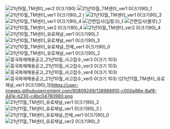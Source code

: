 ![21년9월_TM센터_ver2 0(크기90)](https://user-images.githubusercontent.com/90809249/135026655-7158add5-4e8f-4f97-8cd1-73a6519a907b.png)
![21년10월_TM센터_ver1 0(크기90)_1](https://user-images.githubusercontent.com/90809249/135031005-e4f5bd26-9b9f-48a3-ba72-ecc939f273e7.png)
![21년10월_TM센터_ver1 0(크기90)_2](https://user-images.githubusercontent.com/90809249/135031045-e0ae6da7-bbc8-4034-ad5e-a8c168453b20.png)
)
![21년10월_TM센터_ver1 0(크기90)_3](https://user-images.githubusercontent.com/90809249/135031059-727a7043-4d81-481f-94dd-0c8099c61a91.png)
![21년10월_TM센터_ver1 0(크기90)_4](https://user-images.githubusercontent.com/90809249/135031066-a832c0c6-1d0c-42e9-88ce-adc241e5a978.png)
![간편입사(딥핑크)_1](https://user-images.githubusercontent.com/90809249/135040120-c26a3307-8e53-49a8-82a7-325d17d4c915.gif)
![간편입사(블루)_1](https://user-images.githubusercontent.com/90809249/135040125-74b96173-4be0-4be8-95bb-dde290320c51.gif)
![21년10월_TM센터_ver2 0(크기90)_4](https://user-images.githubusercontent.com/90809249/135042206-6ad6f994-a19f-4e89-a004-0c9f20746721.png)
![21년10월_TM센터_ver2 0(크기90)_4](https://user-images.githubusercontent.com/90809249/135235805-8e261968-a79f-4f81-a135-88b2bf5ba06b.png)
![21년10월_TM센터_유료채널_ver1 0(크기90)_1](https://user-images.githubusercontent.com/90809249/135235812-d8e8761c-9634-4d2f-8064-b0e84fe03b05.png)
![21년10월_TM센터_유료채널_ver1 0(크기90)_3](https://user-images.githubusercontent.com/90809249/135235819-9cc7c910-f0fa-4ae1-8901-a3abd43cdcbd.png)
![21년10월_TM센터_유료채널_전체_ver1 0(크기90)_0](https://user-images.githubusercontent.com/90809249/135235820-0fbbc14d-3b21-4485-93da-e0b4f707dae6.png)
![21년10월_TM센터_유료채널_ver1 0(크기90)_2](https://user-images.githubusercontent.com/90809249/135366710-022b14ae-2f91-4af5-9094-202235c487b5.png)
![흥국화재채용공고_21년10월_사고접수_ver3 0(크기 103)](https://user-images.githubusercontent.com/90809249/135945607-114f448d-17d1-44a3-87e1-acd199e0112b.png)
![흥국화재채용공고_21년10월_사고접수_ver3 0(크기 103)](https://user-images.githubusercontent.com/90809249/135948357-84729f13-83d9-4229-9d74-d6df399deb93.png)
![흥국화재채용공고_21년10월_사고접수_ver4 0(크기 103)](https://user-images.githubusercontent.com/90809249/136891922-44a572f0-fae9-4d7a-87e8-f19cad877af1.png)
![흥국화재채용공고_21년10월_사고접수_ver5 0(크기 103)](https://user-images.githubusercontent.com/90809249/137044955-0c067d32-2de7-48b2-b545-9977b78a26f7.png)
![21년11월_TM센터_유료채널_ver1 0(크기90)_1](https://user-images.githubusercontent.com/90809249/138988910-c000a98e-8af8-441e-b230-c4bc04780980.png
![21년11월_TM센터_유료채널_ver1 0(크기90)_2](https://user-images.githubusercontent.com/90809249/138988929-872805cb-3386-4be7-a52a-a2cb5e51049c.png)
![21년11월_TM센터_유료채널_ver1 0(크기90)_3](https://user-images.githubusercontent.com/90809249/138988942-fe883c6f-28fe-4d43-8ffd-785439a5369d.png)
)
![21년11월_TM센터_유료채널_전체_ver1 0(크기90)_0](https://user-images.githubusercontent.com/90809249/138988951-294459fd-e955-4865-9252-10065690854a.png)
![21년11월_TM센터_유료채널_ver2 0(크기90)_3](https://user-images.githubusercontent.com/90809249/139176880-5a3ee5ef-7db9-463b-a3ed-37659d1b9e7e.png)
